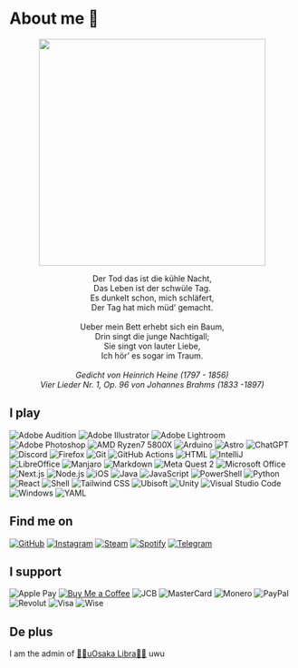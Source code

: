 # About me 🔂

<p align="center">
  <img src="https://github.com/Nasokin/Nasokin/assets/25531203/518b9f76-c675-4233-bdcb-2b8be3e33e5a" width="400">
</p>

<p align="center">
  Der Tod das ist die kühle Nacht,<br>
  Das Leben ist der schwüle Tag.<br>
  Es dunkelt schon, mich schläfert,<br>
  Der Tag hat mich müd’ gemacht.<br>
  <br>
  Ueber mein Bett erhebt sich ein Baum,<br>
  Drin singt die junge Nachtigall;<br>
  Sie singt von lauter Liebe,<br>
  Ich hör’ es sogar im Traum.<br>
  <br>
  <em>
    Gedicht von Heinrich Heine (1797 - 1856)<br>
    Vier Lieder Nr. 1, Op. 96 von Johannes Brahms (1833 -1897)
  </em>
</p>

## I play
  ![Adobe Audition](https://img.shields.io/badge/Adobe_Audition-9999FF?logo=Adobe-Audition&logoColor=white)
  ![Adobe Illustrator](https://img.shields.io/badge/Adobe_Illustrator-FF9A00?logo=Adobe-Illustrator&logoColor=white)
  ![Adobe Lightroom](https://img.shields.io/badge/Adobe_Lightroom-31A8FF?logo=Adobe-Lightroom&logoColor=white)
  ![Adobe Photoshop](https://img.shields.io/badge/Adobe_Photoshop-31A8FF?logo=Adobe-Photoshop&logoColor=white)
  ![AMD Ryzen7 5800X](https://img.shields.io/badge/AMD_Ryzen7_5800X-ED1C24.svg?logo=amd&logoColor=white)
  ![Arduino](https://img.shields.io/badge/-Arduino-00979D?logo=Arduino&logoColor=white)
  ![Astro](https://img.shields.io/badge/Astro-%232C2052.svg?logo=astro&logoColor=white)
  ![ChatGPT](https://img.shields.io/badge/ChatGPT-74aa9c?logo=openai&logoColor=white)
  ![Discord](https://img.shields.io/badge/Discord-7289DA.svg?logo=discord&logoColor=white)
  ![Firefox](https://img.shields.io/badge/Firefox-FF7139?logo=Firefox-Browser&logoColor=white)
  ![Git](https://img.shields.io/badge/Git-black?logo=git)
  ![GitHub Actions](https://img.shields.io/badge/GitHub_Actions-%232671E5.svg?logo=githubactions&logoColor=white)
  ![HTML](https://img.shields.io/badge/HTML-239120.svg?logo=html5&logoColor=white)
  ![IntelliJ](https://img.shields.io/badge/IntelliJ_IDEA-black?logo=intellij-idea&logoColor=white)
  ![LibreOffice](https://img.shields.io/badge/LibreOffice-%2318A303?logo=LibreOffice&logoColor=white)
  ![Manjaro](https://img.shields.io/badge/Manjaro_KDE-35BF5C?logo=manjaro&logoColor=fff)
  ![Markdown](https://img.shields.io/badge/Markdown-000000.svg?logo=markdown&logoColor=white)
  ![Meta Quest 2](https://img.shields.io/badge/Meta_Quest_2-%230467DF.svg?logo=Meta&logoColor=white)
  ![Microsoft Office](https://img.shields.io/badge/Microsoft_Office-D83B01?logo=microsoft&logoColor=white)
  ![Next.js](https://img.shields.io/badge/Next.js-black?logo=next.js&logoColor=white)
  ![Node.js](https://img.shields.io/badge/Node.js-43853D.svg?logo=node.js&logoColor=white)
  ![iOS](https://img.shields.io/badge/iOS-000000?logo=ios&logoColor=white)
  ![Java](https://img.shields.io/badge/Java-ED8B00.svg?logo=openjdk&logoColor=white)
  ![JavaScript](https://img.shields.io/badge/JavaScript-323330.svg?logo=javascript&logoColor=F7DF1E)
  ![PowerShell](https://img.shields.io/badge/PowerShell-%235391FE.svg?logo=powershell&logoColor=white)
  ![Python](https://img.shields.io/badge/Python-14354C.svg?logo=python&logoColor=white)
  ![React](https://img.shields.io/badge/React-20232a.svg?logo=react&logoColor=61DAFB)
  ![Shell](https://img.shields.io/badge/Shell-%23121011.svg?logo=gnu-bash&logoColor=white)
  ![Tailwind CSS](https://img.shields.io/badge/Tailwind_CSS-%2338B2AC.svg?logo=tailwind-css&logoColor=white)
  ![Ubisoft](https://img.shields.io/badge/Ubisoft-%23F5F5F5.svg?logo=Ubisoft&logoColor=black)
  ![Unity](https://img.shields.io/badge/Unity-100000.svg?logo=unity&logoColor=white)
  ![Visual Studio Code](https://img.shields.io/badge/Visual_Studio_Code-0078d7.svg?logo=visual-studio-code&logoColor=white)
  ![Windows](https://img.shields.io/badge/Windows-003399?logo=windows-xp&logoColor=white)
  ![YAML](https://img.shields.io/badge/YAML-%23ffffff.svg?logo=yaml&logoColor=151515)

## Find me on
  [![GitHub](https://img.shields.io/badge/GitHub-100000.svg?logo=github&logoColor=white)](https://github.com/Nasokin/)
  [![Instagram](https://img.shields.io/badge/Instagram-E4405F.svg?logo=instagram&logoColor=white)](https://instagram.com/omawaritour)
  [![Steam](https://img.shields.io/badge/Steam-000000.svg?logo=steam&logoColor=white)](https://s.team/p/ctcq-wkvd/HRTVKVFC)
  [![Spotify](https://img.shields.io/badge/Spotify-1ED760.svg?logo=spotify&logoColor=white)](https://open.spotify.com/user/s6fp2h7d8ffmifx5a7y2bthek?si=31868c900c4b4b2c)
  [![Telegram](https://img.shields.io/badge/Telegram-2CA5E0.svg?logo=telegram&logoColor=white)](https://t.me/heshisn)

## I support
  ![Apple Pay](https://img.shields.io/badge/Apple_Pay-000000.svg?logo=Apple-Pay&logoColor=white)
  [![Buy Me a Coffee](https://img.shields.io/badge/Buy_Me_a_Coffee-ffdd00?logo=buy-me-a-coffee&logoColor=black)](https://buymeacoffee.com/omawaritour)
  ![JCB](https://img.shields.io/badge/JCB-003399?logo=jcb&logoColor=white)
  ![MasterCard](https://img.shields.io/badge/MasterCard-EB001B?logo=mastercard&logoColor=fff)
  ![Monero](https://img.shields.io/badge/Monero-FF6600?logo=monero&logoColor=white)
  ![PayPal](https://img.shields.io/badge/PayPal-00457C?logo=paypal&logoColor=white)
  ![Revolut](https://img.shields.io/badge/Revolut-%23F5F5F5.svg?logo=revolut&logoColor=black)
  ![Visa](https://img.shields.io/badge/Visa-1A1F71?logo=visa&logoColor=fff)
  ![Wise](https://img.shields.io/badge/Wise-394e79?logo=wise&logoColor=00B9FF)

## De plus

  I am the admin of [🏳️‍🌈uOsaka Libra🏳️‍🌈](https://osakalibra.github.io/) uwu
